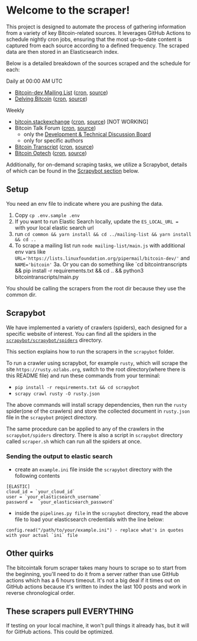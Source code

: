 # Welcome to the scraper!

This project is designed to automate the process of gathering information from a variety of key Bitcoin-related sources.
It leverages GitHub Actions to schedule nightly cron jobs, ensuring that the most up-to-date content is captured from each source according to a defined frequency.
The scraped data are then stored in an Elasticsearch index.

Below is a detailed breakdown of the sources scraped and the schedule for each:

Daily at 00:00 AM UTC
- [Bitcoin-dev Mailing List](https://gnusha.org/pi/bitcoindev/) ([cron](.github/workflows/mailing-list-bitcoin-new.yml), [source](mailing-list/main.py))
- [Delving Bitcoin](https://delvingbitcoin.org/) ([cron](.github/workflows/delving-bitcoin.yml), [source](delvingbitcoin_2_elasticsearch))

Weekly
- [bitcoin.stackexchange](https://bitcoin.stackexchange.com/) ([cron](.github/workflows/stackexchange.yml), [source](bitcoin.stackexchange.com)) [NOT WORKING]
- Bitcoin Talk Forum ([cron](.github/workflows/bitcointalk.yml), [source](bitcointalk))
    - only the [Development & Technical Discussion Board](https://bitcointalk.org/index.php?board=6.0)
    - only for specific authors
- [Bitcoin Transcript](https://btctranscripts.com/) ([cron](.github/workflows/bitcointranscripts.yml), [source](bitcointranscripts))
- [Bitcoin Optech](https://bitcoinops.org/) ([cron](.github/workflows/bitcoinops.yml), [source](bitcoinops))

Additionally, for on-demand scraping tasks, we utilize a Scrapybot, details of which can be found in the [Scrapybot section](#scrapybot) below.

## Setup

You need an env file to indicate where you are pushing the data.

1. Copy `cp .env.sample .env`
2. If you want to run Elastic Search locally, update the `ES_LOCAL_URL = ` with your local elastic search url
2. run `cd common && yarn install && cd ../mailing-list && yarn install && cd ..`
3. To scrape a mailing list run `node mailing-list/main.js` with additional env vars like `URL='https://lists.linuxfoundation.org/pipermail/bitcoin-dev/'` and `NAME='bitcoin'`
3a. Or you can do something like `cd bitcointranscripts && pip install -r requirements.txt && cd .. && python3 bitcointranscripts/main.py

You should be calling the scrapers from the root dir because they use the common dir.

## Scrapybot 

We have implemented a variety of crawlers (spiders), each designed for a specific website of interest.
You can find all the spiders in the [`scrapybot/scrapybot/spiders`](scrapybot/scrapybot/spiders) directory.

This section explains how to run the scrapers in the `scrapybot` folder.

To run a crawler using scrapybot, for example `rusty`, which will scrape the site `https://rusty.ozlabs.org`, switch to the root directory(where there is this README file) and run these commands from your terminal:
- `pip install -r requirements.txt && cd scrapybot`
- `scrapy crawl rusty -O rusty.json`

The above commands will install scrapy dependencies, then run the `rusty` spider(one of the crawlers) and store the collected document in `rusty.json` file in the `scrapybot` project directory.

The same procedure can be applied to any of the crawlers in the `scrapybot/spiders` directory.
There is also a script in `scrapybot` directory called `scraper.sh` which can run all the spiders at once.


### Sending the output to elastic search

- create an `example.ini` file inside the `scrapybot` directory with the following contents
```
[ELASTIC]
cloud_id = `your_cloud_id` 
user = `your_elasticsearch_username`
password =  `your_elasticsearch_password`
```
- inside the `pipelines.py file` in the `scrapybot` directory, read the above file to load your elasticsearch credentials with the line below:
```
config.read("/path/to/your/example.ini") - replace what's in quotes with your actual `ini` file
```

## Other quirks

The bitcointalk forum scraper takes many hours to scrape so to start from the beginning, you'll need to do it from a server rather than use GitHub actions which has a 6 hours timeout. It's not a big deal if it times out on GitHub actions because it's written to index the last 100 posts and work in reverse chronological order.

## These scrapers pull EVERYTHING

If testing on your local machine, it won't pull things it already has, but it will for GitHub actions. This could be optimized.
